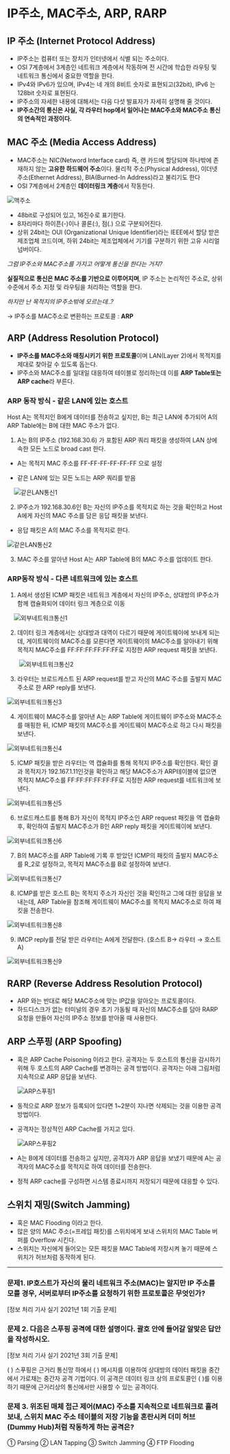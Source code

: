 # IP주소, MAC주소, ARP, RARP

## IP 주소 (Internet Protocol Address)

- IP주소는 컴퓨터 또는 장치가 인터넷에서 식별 되는 주소이다.
- OSI 7계층에서 3계층인 네트워크 계층에서 작동하며 전 시간에 학습한 라우팅 및 네트워크 통신에서 중요한 역할을 한다.
- IPv4와 IPv6가 있으며, IPv4는 네 개의 8비트 숫자로 표현되고(32bit), IPv6 는 128bit 숫자로 표현된다.
- IP주소의 자세한 내용에 대해서는 다음 다섯 발표자가 자세히 설명해 줄 것이다.
- **IP주소간의 통신은 사실, 각 라우터 hop에서 일어나는 MAC주소와 MAC주소 통신의 연속적인 과정이다.**

## MAC 주소 (Media Access Address)

- MAC주소는 NIC(Netword Interface card) 즉, 랜 카드에 할당되며 하나밖에 존재하지 않는 **고유한 하드웨어 주소**이다. 물리적 주소(Physical Address), 이더넷 주소(Ethernet Address), BIA(Burned-In Address)라고 불리기도 한다
- OSI 7계층에서 2계층인 **데이터링크 계층**에서 작동한다.

![맥주소](https://github.com/hajaeryul/mvc-20220927-jaeryul/assets/113097210/d77acbe7-ec69-455b-a85f-cb1e15d66749)

- 48bit로 구성되어 있고, 16진수로 표기한다.
- 8자리마다 하이픈(-)이나 콜론(:), 점(.) 으로 구분되어진다.
- 상위 24bit는 OUI (Organizational Unique Identifier)라는 IEEE에서 할당 받은 제조업체 코드이며, 하위 24bit는 제조업체에서 기기를 구분하기 위한 고유 시리얼 넘버이다.

*그럼 IP주소와 MAC주소를 가지고 어떻게 통신을 한다는 거지?*

**실질적으로** **통신은 MAC 주소를 기반으로 이루어지며**, IP 주소는 논리적인 주소로, 상위 수준에서 주소 지정 및 라우팅을 처리하는 역할을 한다.

*하지만 난 목적지의 IP주소밖에 모르는데..?*

→ IP주소를 MAC주소로 변환하는 프로토콜 : **ARP**

## ARP (Address Resolution Protocol)

- **IP주소를 MAC주소와 매칭시키기 위한 프로토콜**이며 LAN(Layer 2)에서 목적지를 제대로 찾아갈 수 있도록 돕는다.
- IP주소와 MAC주소를 일대일 대응하여 테이블로 정리하는데 이를 **ARP Table또는 ARP cache**라 부른다.

### ARP 동작 방식 - 같은 LAN에 있는 호스트

Host A는 목적지인 B에게 데이터를 전송하고 싶지만, B는 최근 LAN에 추가되어 A의 ARP Table에는 B에 대한 MAC 주소가 없다.

1. A는 B의 IP주소 (192.168.30.6) 가 포함된 ARP 쿼리 패킷을 생성하여 LAN 상에 속한 모든 노드로 broad cast 한다.
  
  - A는 목적지 MAC 주소를 FF-FF-FF-FF-FF-FF 으로 설정
    
  - 같은 LAN에 있는 모든 노드는 ARP 쿼리를 받음
    

    ![같은LAN통신1](https://github.com/hajaeryul/mvc-20220927-jaeryul/assets/113097210/9189257a-2aaf-4c37-9f53-54d301b69bef)

2. IP주소가 192.168.30.6인 B는 자신의 IP주소를 목적지로 하는 것을 확인하고 Host A에게 자신의 MAC 주소를 담은 응답 패킷을 보낸다.
  
  - 응답 패킷은 A의 MAC 주소를 목적지로 한다.
    
  
  ![같은LAN통신2](https://github.com/hajaeryul/mvc-20220927-jaeryul/assets/113097210/7f9326f4-d3ac-4020-b7a6-9d16bf610ef8)
  
3. MAC 주소를 알아낸 Host A는 ARP Table에 B의 MAC 주소를 업데이트 한다.
  

### ARP동작 방식 - 다른 네트워크에 있는 호스트

1. A에서 생성된 ICMP 패킷은 네트워크 계층에서 자신의 IP주소, 상대방의 IP주소가 함께 캡슐화되어 데이터 링크 계층으로 이동
  

    ![외부네트워크통신1](https://github.com/hajaeryul/mvc-20220927-jaeryul/assets/113097210/3d2727ce-46c8-4a4e-acac-54d196272c8a)

2. 데이터 링크 계층에서는 상대방과 대역이 다르기 때문에 게이트웨이에 보내게 되는데, 게이트웨이의 MAC주소를 모른다면 게이트웨이의 MAC주소를 알아내기 위해 목적지 MAC주소를 FF:FF:FF:FF:FF:FF로 지정한 ARP request 패킷을 보낸다.
  

       ![외부네트워크통신2](https://github.com/hajaeryul/mvc-20220927-jaeryul/assets/113097210/eb938331-58b1-46b8-9bcd-0f80e0a8fda1)

3. 라우터는 브로드캐스트 된 ARP request를 받고 자신의 MAC 주소를 출발지 MAC 주소로 한 ARP reply를 보낸다.
  
  ![외부네트워크통신3](https://github.com/hajaeryul/mvc-20220927-jaeryul/assets/113097210/d04f025e-182c-4806-a0ef-37e0abdfaa28)
  
4. 게이트웨이 MAC주소를 알아낸 A는 ARP Table에 게이트웨이 IP주소와 MAC주소를 매핑한 뒤, ICMP 패킷의 MAC주소를 게이트웨이 MAC주소로 하고 다시 패킷을 보낸다.
  
  ![외부네트워크통신4](https://github.com/hajaeryul/mvc-20220927-jaeryul/assets/113097210/76b1efb0-92c4-4b98-b619-bedd2b5be24d)
  
5. ICMP 패킷을 받은 라우터는 역 캡슐화를 통해 목적지 IP주소를 확인한다. 확인 결과 목적지가 192.167.1.11인것을 확인하고 해당 MAC주소가 ARP테이블에 없으면 목적지 MAC주소를 FF:FF:FF:FF:FF:FF로 지정한 ARP request를 네트워크에 보낸다.
  
  ![외부네트워크통신5](https://github.com/hajaeryul/mvc-20220927-jaeryul/assets/113097210/1b531e7a-7df7-4698-b22e-8d4367badad1)
  
6. 브로드캐스트를 통해 B가 자신이 목적지 IP주소인 ARP request 패킷을 역 캡슐화 후, 확인하여 출발지 MAC주소가 B인 ARP reply 패킷을 게이트웨이에 보낸다.
  
  ![외부네트워크통신6](https://github.com/hajaeryul/mvc-20220927-jaeryul/assets/113097210/679e6316-ee13-47af-85b9-7ea3e006bd25)
  
7. B의 MAC주소를 ARP Table에 기록 후 받았던 ICMP의 패킷의 출발지 MAC주소를 R_2로 설정하고, 목적지 MAC주소를 B로 설정하여 보낸다.
  
  ![외부네트워크통신7](https://github.com/hajaeryul/mvc-20220927-jaeryul/assets/113097210/4ada08f5-92e2-4db0-960f-2f905429e70e)
  
8. ICMP를 받은 호스트 B는 목적지 주소가 자신인 것을 확인하고 그에 대한 응답을 보내는데, ARP Table을 참조해 게이트웨이 MAC주소를 목적지 MAC주소로 하여 패킷을 전송한다.
  
  ![외부네트워크통신8](https://github.com/hajaeryul/mvc-20220927-jaeryul/assets/113097210/fc2d15cb-6b8a-4158-8c9a-6f4770f1d07d)
  
9. IMCP reply를 전달 받은 라우터는 A에게 전달한다. (호스트 B→ 라우터 → 호스트A)
  
  ![외부네트워크통신9](https://github.com/hajaeryul/mvc-20220927-jaeryul/assets/113097210/60fce433-ac3f-40fc-9b28-a9cc5d1fc801)
  

## RARP (Reverse Address Resolution Protocol)

- ARP 와는 반대로 해당 MAC주소에 맞는 IP값을 알아오는 프로토콜이다.
- 하드디스크가 없는 터미널의 경우 초기 가동될 때 자신의 MAC주소를 담아 RARP 요청을 만들어 자신의 IP주소 정보를 받아올 때 사용한다.

## ARP 스푸핑 (ARP Spoofing)

- 혹은 ARP Cache Poisoning 이라고 한다. 공격자는 두 호스트의 통신을 감시하기 위해 두 호스트의 ARP Cache를 변경하는 공격 방법이다. 공격자는 아래 그림처럼 지속적으로 ARP 응답을 보낸다.
  
  ![ARP스푸핑1](https://github.com/hajaeryul/mvc-20220927-jaeryul/assets/113097210/115fcb7a-a9f3-4f6e-bc13-889fe88025ae)
  
- 동적으로 ARP 정보가 등록되어 있다면 1~2분이 지나면 삭제되는 것을 이용한 공격 방법이다.
  
- 공격자는 정상적인 ARP Cache를 가지고 있다.
  
  ![ARP스푸핑2](https://github.com/hajaeryul/mvc-20220927-jaeryul/assets/113097210/a62b0e00-c8df-42d6-9063-fa49a794a7d4)
  
- A는 B에게 데이터를 전송하고 싶지만, 공격자가 ARP 응답을 보냈기 때문에 A는 공격자의 MAC주소를 목적지로 하여 데이터를 전송한다.
  
- 정적 ARP cache를 구성하면 시스템 종료시까지 저장되기 때문에 대응할 수 있다.
  

## 스위치 재밍(Switch Jamming)

- 혹은 MAC Flooding 이라고 한다.
- 많은 양의 MAC 주소(=프레임 패킷)를 스위치에게 보내 스위치의 MAC Table 버퍼를 Overflow 시킨다.
- 스위치는 자신에게 들어오는 모든 패킷을 MAC Table에 저장시켜 놓기 때문에 스위치가 허브처럼 동작하게 된다.

---

### 문제1. IP호스트가 자신의 물리 네트워크 주소(MAC)는 알지만 IP 주소를 모를 경우, 서버로부터 IP주소를 요청하기 위한 프로토콜은 무엇인가?

[정보 처리 기사 실기 2021년 1회 기출 문제]

### 문제 2. 다음은 스푸핑 공격에 대한 설명이다. 괄호 안에 들어갈 알맞은 답안을 작성하시오.

[정보 처리 기사 실기 2021년 3회 기출 문제]

( ) 스푸핑은 근거리 통신망 하에서 ( ) 메시지를 이용하여 상대방의 데이터 패킷을 중간에서 가로채는 중간자 공격 기법이다. 이 공격은 데이터 링크 상의 프로토콜인 ( )를 이용하기 때문에 근거리상의 통신에서만 사용할 수 있는 공격이다.

### 문제 3. 위조된 매체 접근 제어(MAC) 주소를 지속적으로 네트워크로 흘려보내, 스위치 MAC 주소 테이블의 저장 기능을 혼란시켜 더미 허브(Dummy Hub)처럼 작동하게 하는 공격은?

① Parsing ② LAN Tapping
③ Switch Jamming ④ FTP Flooding

